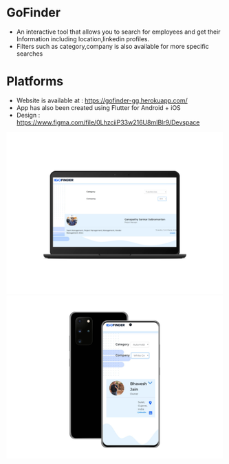 # GoFinder
- An interactive tool that allows you to search for employees and get their Information including location,linkedin profiles.
- Filters such as category,company is also available for more specific searches

# Platforms
- Website is available at : https://gofinder-gg.herokuapp.com/
- App has also been created using Flutter for Android + iOS
- Design : https://www.figma.com/file/0LhzciiP33w216U8mIBlr9/Devspace

![Image1](images/google-pixelbook-mockup.png) 
![Image2](images/phone.png) 
